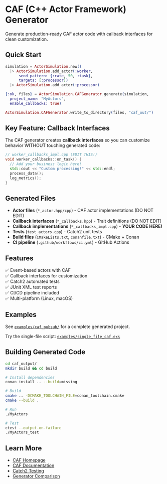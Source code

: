# CAF (C++ Actor Framework) Generator

Generate production-ready CAF actor code with callback interfaces for clean
customization.

## Quick Start

```elixir
simulation = ActorSimulation.new()
  |> ActorSimulation.add_actor(:worker,
      send_pattern: {:rate, 50, :task},
      targets: [:processor])
  |> ActorSimulation.add_actor(:processor)

{:ok, files} = ActorSimulation.CAFGenerator.generate(simulation,
  project_name: "MyActors",
  enable_callbacks: true)

ActorSimulation.CAFGenerator.write_to_directory(files, "caf_out/")
```

## Key Feature: Callback Interfaces

The CAF generator creates **callback interfaces** so you can customize behavior
WITHOUT touching generated code:

```cpp
// worker_callbacks_impl.cpp (EDIT THIS!)
void worker_callbacks::on_task() {
  // Add your business logic here!
  std::cout << "Custom processing!" << std::endl;
  process_data();
  log_metrics();
}
```

## Generated Files

- **Actor files** (`*_actor.hpp/cpp`) - CAF actor implementations (DO NOT EDIT)
- **Callback interfaces** (`*_callbacks.hpp`) - Trait definitions (DO NOT EDIT)
- **Callback implementations** (`*_callbacks_impl.cpp`) - **YOUR CODE HERE!**
- **Tests** (`test_actors.cpp`) - Catch2 unit tests
- **Build files** (`CMakeLists.txt`, `conanfile.txt`) - CMake + Conan
- **CI pipeline** (`.github/workflows/ci.yml`) - GitHub Actions

## Features

✅ Event-based actors with CAF  
✅ Callback interfaces for customization  
✅ Catch2 automated tests  
✅ JUnit XML test reports  
✅ CI/CD pipeline included  
✅ Multi-platform (Linux, macOS)

## Examples

See [`examples/caf_pubsub/`](../examples/caf_pubsub/) for a complete generated
project.

Try the single-file script:
[`examples/single_file_caf.exs`](../examples/single_file_caf.exs)

## Building Generated Code

```bash
cd caf_output/
mkdir build && cd build

# Install dependencies
conan install .. --build=missing

# Build
cmake .. -DCMAKE_TOOLCHAIN_FILE=conan_toolchain.cmake
cmake --build .

# Run
./MyActors

# Test
ctest --output-on-failure
./MyActors_test
```

## Learn More

- [CAF Homepage](https://actor-framework.org/)
- [CAF Documentation](https://actor-framework.readthedocs.io/)
- [Catch2 Testing](https://github.com/catchorg/Catch2)
- [Generator Comparison](generators.md#comparison)
